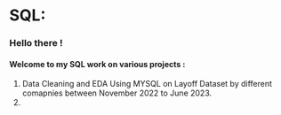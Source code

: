 # SQL: 
### Hello there ! 
#### Welcome to my SQL work on various projects : 

1. Data Cleaning and EDA Using MYSQL on Layoff Dataset by different comapnies between November 2022 to June 2023.
2. 
